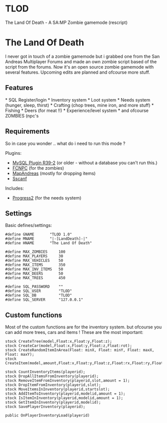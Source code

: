 # TLOD
The Land Of Death - A SA:MP Zombie gamemode (rescript)

<h1>The Land Of Death</h1>

I never got in touch of a zombie gamemode but i grabbed one from the San Andreas Multiplayer Forums and made an own zombie script based of the script from the forums. Now it's an open source zombie gamemode with several features. Upcoming edits are planned and ofcourse more stuff.

<h2>Features</h2>
* SQL Register/login
* Inventory system
* Loot system
* Needs system (hunger, sleep, thirst)
* Crafting (chop trees, mine iron, and more stuff)
* Fishing
* Deers (for meat !!)
* Experience/level system
* and ofcourse ZOMBIES (npc's

<h2>Requirements</h2>
So in case you wonder .. what do i need to run this mode ?

Plugins:
* <a href="https://github.com/pBlueG/SA-MP-MySQL/releases/tag/R39-2">MySQL Plugin R39-2</a> (or older - without a database you can't run this.)
* <a href="https://github.com/zeelorenc/fcnpc">FCNPC</a> (for the zombies)
* <a href="http://forum.sa-mp.com/showthread.php?t=120013">MapAndreas</a> (mostly for dropping items)
* <a href="http://forum.sa-mp.com/showthread.php?t=120356">Sscanf</a> 

Includes:
* <a href="https://github.com/Southclaw/progress2">Progress2</a> (for the needs system)


<h2>Settings</h2>
Basic defines/settings:

```PAWN
#define GNAME 		"TLOD 1.0"
#define MNAME 		"|-[LandDeath]-|"
#define HNAME 		"The Land Of Death"

#define MAX_ZOMBIES     100
#define MAX_PLAYERS     30
#define MAX_VEHICLES    50
#define MAX_ITEMS       350
#define MAX_INV_ITEMS   50
#define MAX_DEERS       50
#define MAX_TREES       450

#define SQL_PASSWORD    ""
#define SQL_USER        "TLOD"
#define SQL_DB          "TLOD"
#define SQL_SERVER      "127.0.0.1"
```

<h2>Custom functions</h2>
Most of the custom functions are for the inventory system. but ofcourse you can add more trees, cars and items !
These are the most important:

```PAWN
stock CreateTree(model,Float:x,Float:y,Float:z);
stock CreateCar(model,Float:x,Float:y,Float:z,Float:rot);
stock CreateRandomItemInArea(Float: minX, Float: minY, Float: maxX, Float: maxY);
stock CreateItem(model,amount,Float:x,Float:y,Float:z,Float:rx,Float:ry,Float:rz);

stock CountInventoryItems(playerid);
stock DropAllItemsFromInventory(playerid);
stock RemoveItemFromInventory(playerid,slot,amount = 1);
stock DropItemFromInventory(playerid,slot);
stock MoveItemsInInventory(playerid,startslot);
stock AddItemToInventory(playerid,modelid,amount = 1);
stock IsItemInInventory(playerid,modelid,amount = 1);
stock GetItemInInventory(playerid,modelid);
stock SavePlayerInventory(playerid);

public OnPlayerInventoryLoad(playerid)
```
